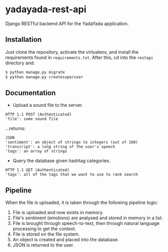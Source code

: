 yadayada-rest-api
=================

Django RESTful backend API for the YadaYada application.

Installation
------------

Just clone the repository, activate the virtualenv, and install the requirements found in `requirements.txt`. After this, cd into the `restapi` directory and:

```sh
$ python manage.py migrate
$ python manage.py createsuperuser
```

Documentation
-------------

-	Upload a sound file to the server.

```
HTTP 1.1 POST (Authenticated)
'file': some sound file
```

...returns:

```
JSON
'sentiment': an object of strings to integers (out of 100)
'transcript': a long string of the user's speech
'tags': an array of strings
```

-	Query the database given hashtag categories.

```
HTTP 1.1 GET (Authenticated)
'tags': all of the tags that we want to use to rank search
```

Pipeline
--------

When the file is uploaded, it is taken through the following pipeline logic:

1.	File is uploaded and now exists in memory.
2.	File's sentiment (emotions) are analysed and stored in memory in a list.
3.	File is brought through speech-to-text, then through natural language processing to get the context.
4.	File is stored on the file system.
5.	An object is created and placed into the database.
6.	JSON is returned to the user.
